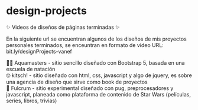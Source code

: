 # design-projects
✨ Videos de diseños de páginas terminadas ✨

En la siguiente url se encuentran algunos de los diseños de mis proyectos personales terminados, se enceuntran en formato de video
URL: bit.ly/designProjects-vanef

🏊‍♂️ Aquamasters - sitio sencillo diseñado con Bootstrap 5, basada en una escuela de natación<br>
🤓 kitsch! - sitio diseñado con html, css, javascript y algo de jquery, es sobre una agencia de diseño que sirve como book de proyectos<br>
🌌 Fulcrum - sitio experimental diseñado con pug, preprocesadores y javascript, planeada como plataforma de contenido de Star Wars (películas, series, libros, trivias)

